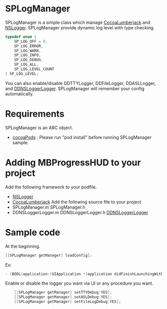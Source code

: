 # SPLogManager #
SPLogManager is a simple class which manage [CocoaLumberjack](http://github.com/robbiehanson/CocoaLumberjack) and 
[NSLogger](http://github.com/fpillet/NSLogger).
SPLogManager provide dynamic log level with type checking.
```objective-c
typedef enum {
    SP_LOG_OFF = 0,
    SP_LOG_ERROR,
    SP_LOG_WARN,
    SP_LOG_INFO,
    SP_LOG_DEBUG,
    SP_LOG_ALL,
    SP_LOG_LEVEL_COUNT
} SP_LOG_LEVEL; 
```
You can also enable/disable DDTTYLogger, DDFileLogger, DDASLLogger, and [DDNSLoggerLogger](https://github.com/steipete/NSLogger-CocoaLumberjack-connector).
SPLogManager will remember your config automatically.

# Requirements #

SPLogManager is an ARC object.
* [cocoaPods](http://cocoapods.org) : Please run "pod install" before running SPLogManager sample.


# Adding MBProgressHUD to your project #
Add the following framework to your podfile.
* [NSLogger](http://github.com/fpillet/NSLogger)
* [CocoaLumberjack](http://github.com/robbiehanson/CocoaLumberjack)
Add the following source file to your project
* SPLogManager.m SPLogManager.h
* DDNSLoggerLogger.m DDNSLoggerLogger.h [DDNSLoggerLogger](https://github.com/steipete/NSLogger-CocoaLumberjack-connector)

# Sample code #
At the beginning.
```objective-c
[[SPLogManager getManager] loadConfig];
```
Ex: 
```objective-c
- (BOOL)application:(UIApplication *)application didFinishLaunchingWithOptions:(NSDictionary *)launchOptions
```
Enable or disable the logger you want via UI or any procedure you want.
```objective-c
    [[SPLogManager getManager] setTTYDebug:YES];
    [[SPLogManager getManager] setASLDebug:YES];
    [[SPLogManager getManager] setFileLogDebug:YES];
```
